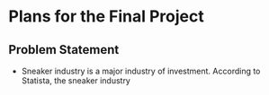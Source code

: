 # Plans for the Final Project 

## Problem Statement 
* Sneaker industry is a major industry of investment. According to Statista, the sneaker industry 
